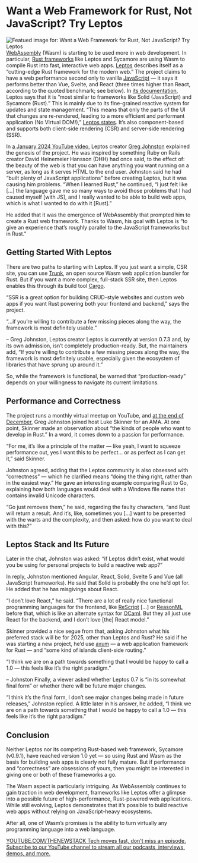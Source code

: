 # Want a Web Framework for Rust, Not JavaScript? Try Leptos
![Featued image for: Want a Web Framework for Rust, Not JavaScript? Try Leptos](https://cdn.thenewstack.io/media/2025/01/1d76744b-getty-images-ybl2fiz32qo-unsplashb-1024x576.jpg)
[WebAssembly](https://thenewstack.io/webassembly/) (Wasm) is starting to be used more in web development. In particular, [Rust frameworks](https://thenewstack.io/what-rust-brings-to-frontend-and-web-development/) like Leptos and Sycamore are using Wasm to compile Rust into fast, interactive web apps.
[Leptos](https://leptos.dev/) describes itself as a “cutting-edge Rust framework for the modern web.” The project claims to have a web performance second only to vanilla [JavaScript](https://thenewstack.io/javascript/) — it says it performs better than Vue, Svelte, and React (three times higher than React, according to the quoted benchmark; see below).
In [its documentation](https://book.leptos.dev/), Leptos says that it is “most similar to frameworks like Solid (JavaScript) and Sycamore (Rust).” This is mainly due to its fine-grained reactive system for updates and state management. “This means that only the parts of the UI that changes are re-rendered, leading to a more efficient and performant application (No Virtual DOM!),” [Leptos states](https://github.com/leptos-rs). It’s also component-based and supports both client-side rendering (CSR) and server-side rendering (SSR).

In [a January 2024 YouTube video](https://www.youtube.com/watch?v=xOVx4bM4t9U), Leptos creator [Greg Johnston](https://github.com/gbj) explained the genesis of the project. He was inspired by something Ruby on Rails creator David Heinemeier Hansson (DHH) had once said, to the effect of: the beauty of the web is that you can have anything you want running on a server, as long as it serves HTML to the end user. Johnston said he had “built plenty of JavaScript applications” before creating Leptos, but it was causing him problems. “When I learned Rust,” he continued, “I just felt like […] the language gave me so many ways to avoid those problems that I had caused myself [with JS], and I really wanted to be able to build web apps, which is what I wanted to do with it [Rust].”

He added that it was the emergence of WebAssembly that prompted him to create a Rust web framework. Thanks to Wasm, his goal with Leptos is “to give an experience that’s roughly parallel to the JavaScript frameworks but in Rust.”

## Getting Started With Leptos
There are two paths to starting with Leptos. If you just want a simple, CSR site, you can use [Trunk](https://trunkrs.dev/), an open source Wasm web application bundler for Rust. But if you want a more complex, full-stack SSR site, then Leptos enables this through its build tool [Cargo](https://github.com/leptos-rs/cargo-leptos).

“SSR is a great option for building CRUD-style websites and custom web apps if you want Rust powering both your frontend and backend,” says the project.

“…if you’re willing to contribute a few missing pieces along the way, the framework is most definitely usable.”

– Greg Johnston, Leptos creator
Leptos is currently at version 0.7.3 and, by its own admission, isn’t completely production-ready. But, the maintainers add, “If you’re willing to contribute a few missing pieces along the way, the framework is most definitely usable, especially given the ecosystem of libraries that have sprung up around it.”

So, while the framework is functional, be warned that “production-ready” depends on your willingness to navigate its current limitations.

## Performance and Correctness
The project runs a monthly virtual meetup on YouTube, and [at the end of December](https://www.youtube.com/watch?v=6-luPDoxAHo), Greg Johnston joined host Luke Skinner for an AMA. At one point, Skinner made an observation about “the kinds of people who want to develop in Rust.” In a word, it comes down to a passion for performance.

“For me, it’s like a principle of the matter — like yeah, I want to squeeze performance out, yes I want this to be perfect… or as perfect as I can get it,” said Skinner.

Johnston agreed, adding that the Leptos community is also obsessed with “correctness” — which he clarified means “doing the thing right, rather than in the easiest way.” He gave an interesting example comparing Rust to Go, explaining how both languages would deal with a Windows file name that contains invalid Unicode characters.

“Go just removes them,” he said, regarding the faulty characters, “and Rust will return a result. And it’s, like, sometimes you […] want to be presented with the warts and the complexity, and then asked: how do you want to deal with this?”

## Leptos Stack and Its Future
Later in the chat, Johnston was asked: “if Leptos didn’t exist, what would you be using for personal projects to build a reactive web app?”

In reply, Johnston mentioned Angular, React, Solid, Svelte 5 and Vue (all JavaScript frameworks). He said that Solid is probably the one he’d opt for. He added that he has misgivings about React.

“I don’t love React,” he said. “There are a lot of really nice functional programming languages for the frontend, like [ReScript](https://rescript-lang.org/) […] or [ReasonML](https://reasonml.github.io/) before that, which is like an alternate syntax for [OCaml](https://ocaml.org/). But they all just use React for the backend, and I don’t love [the] React model.”

Skinner provided a nice segue from that, asking Johnston what his preferred stack will be for 2025, other than Leptos and Rust? He said if he was starting a new project, he’d use [axum](https://docs.rs/axum/latest/axum/) — a web application framework for Rust — and “some kind of islands client-side routing.”

“I think we are on a path towards something that I would be happy to call a 1.0 — this feels like it’s the right paradigm.”

– Johnston
Finally, a viewer asked whether Leptos 0.7 is “in its somewhat final form” or whether there will be future major changes.

“I think it’s the final form, I don’t see major changes being made in future releases,” Johnston replied. A little later in his answer, he added, “I think we are on a path towards something that I would be happy to call a 1.0 — this feels like it’s the right paradigm.”

## Conclusion
Neither Leptos nor its competing Rust-based web framework, Sycamore (v0.9.1), have reached version 1.0 yet — so using Rust and Wasm as the basis for building web apps is clearly not fully mature. But if performance and “correctness” are obsessions of yours, then you might be interested in giving one or both of these frameworks a go.

The Wasm aspect is particularly intriguing. As WebAssembly continues to gain traction in web development, frameworks like Leptos offer a glimpse into a possible future of high-performance, Rust-powered web applications. While still evolving, Leptos demonstrates that it’s possible to build reactive web apps without relying on JavaScript-heavy ecosystems.

After all, one of Wasm’s promises is the ability to turn virtually any programming language into a web language.

[
YOUTUBE.COM/THENEWSTACK
Tech moves fast, don't miss an episode. Subscribe to our YouTube
channel to stream all our podcasts, interviews, demos, and more.
](https://youtube.com/thenewstack?sub_confirmation=1)